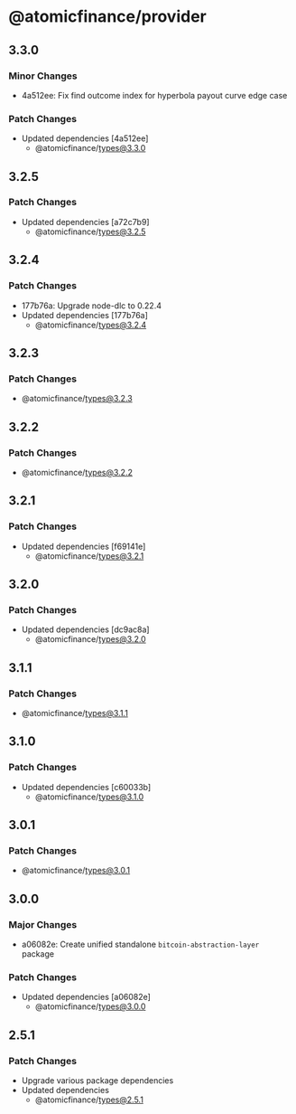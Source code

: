 # @atomicfinance/provider

## 3.3.0

### Minor Changes

- 4a512ee: Fix find outcome index for hyperbola payout curve edge case

### Patch Changes

- Updated dependencies [4a512ee]
  - @atomicfinance/types@3.3.0

## 3.2.5

### Patch Changes

- Updated dependencies [a72c7b9]
  - @atomicfinance/types@3.2.5

## 3.2.4

### Patch Changes

- 177b76a: Upgrade node-dlc to 0.22.4
- Updated dependencies [177b76a]
  - @atomicfinance/types@3.2.4

## 3.2.3

### Patch Changes

- @atomicfinance/types@3.2.3

## 3.2.2

### Patch Changes

- @atomicfinance/types@3.2.2

## 3.2.1

### Patch Changes

- Updated dependencies [f69141e]
  - @atomicfinance/types@3.2.1

## 3.2.0

### Patch Changes

- Updated dependencies [dc9ac8a]
  - @atomicfinance/types@3.2.0

## 3.1.1

### Patch Changes

- @atomicfinance/types@3.1.1

## 3.1.0

### Patch Changes

- Updated dependencies [c60033b]
  - @atomicfinance/types@3.1.0

## 3.0.1

### Patch Changes

- @atomicfinance/types@3.0.1

## 3.0.0

### Major Changes

- a06082e: Create unified standalone `bitcoin-abstraction-layer` package

### Patch Changes

- Updated dependencies [a06082e]
  - @atomicfinance/types@3.0.0

## 2.5.1

### Patch Changes

- Upgrade various package dependencies
- Updated dependencies
  - @atomicfinance/types@2.5.1
